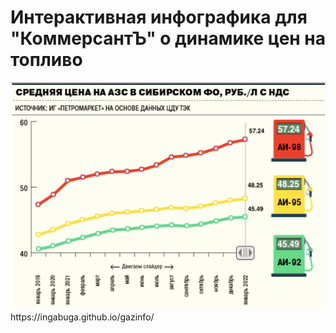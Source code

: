 # Интерактивная инфографика для "КоммерсантЪ" о динамике цен на топливо
<img src="images/gaz.png">
https://ingabuga.github.io/gazinfo/
